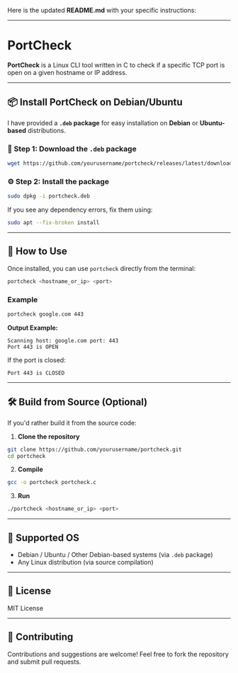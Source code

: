 Here is the updated **README.md** with your specific instructions:

---

# PortCheck

**PortCheck** is a Linux CLI tool written in C to check if a specific TCP port is open on a given hostname or IP address.

---

## 📦 Install PortCheck on Debian/Ubuntu

I have provided a **`.deb` package** for easy installation on **Debian** or **Ubuntu-based** distributions.

### 🔽 Step 1: Download the `.deb` package

```bash
wget https://github.com/yourusername/portcheck/releases/latest/download/portcheck.deb
```

### ⚙️ Step 2: Install the package

```bash
sudo dpkg -i portcheck.deb
```

If you see any dependency errors, fix them using:

```bash
sudo apt --fix-broken install
```

---

## 🚀 How to Use

Once installed, you can use `portcheck` directly from the terminal:

```bash
portcheck <hostname_or_ip> <port>
```

### Example

```bash
portcheck google.com 443
```

**Output Example:**

```
Scanning host: google.com port: 443
Port 443 is OPEN
```

If the port is closed:

```
Port 443 is CLOSED
```

---

## 🛠️ Build from Source (Optional)

If you'd rather build it from the source code:

1. **Clone the repository**

```bash
git clone https://github.com/yourusername/portcheck.git
cd portcheck
```

2. **Compile**

```bash
gcc -o portcheck portcheck.c
```

3. **Run**

```bash
./portcheck <hostname_or_ip> <port>
```

---

## 🐧 Supported OS

* Debian / Ubuntu / Other Debian-based systems (via `.deb` package)
* Any Linux distribution (via source compilation)

---

## 📄 License

MIT License

---

## 🤝 Contributing

Contributions and suggestions are welcome! Feel free to fork the repository and submit pull requests.

